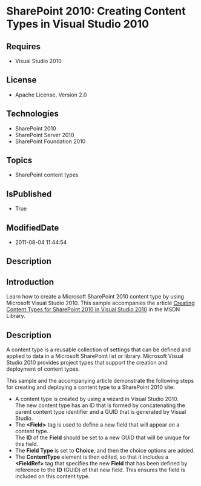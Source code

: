 # SharePoint 2010: Creating Content Types in Visual Studio 2010
## Requires
* Visual Studio 2010
## License
* Apache License, Version 2.0
## Technologies
* SharePoint 2010
* SharePoint Server 2010
* SharePoint Foundation 2010
## Topics
* SharePoint content types
## IsPublished
* True
## ModifiedDate
* 2011-08-04 11:44:54
## Description

<h2><strong>Introduction</strong></h2>
<p>Learn how to create a Microsoft SharePoint 2010 content type by using Microsoft Visual Studio 2010. This sample accompanies the article
<a href="http://msdn.microsoft.com/en-us/library/gg295290.aspx">Creating Content Types for SharePoint 2010 in Visual Studio 2010</a> in the MSDN Library.</p>
<h2><strong>Description</strong></h2>
<p>A content type is a reusable collection of settings that can be defined and applied to data in a Microsoft SharePoint list or library. Microsoft Visual Studio 2010 provides project types that support the creation and deployment of content types.</p>
<p>This sample and the accompanying article demonstrate the following steps for creating and deploying a content type to a SharePoint 2010 site:</p>
<ul>
<li>A content type is created by using a wizard in Visual Studio 2010.<br>
The new content type has an ID that is formed by concatenating the parent content type identifier and a GUID that is generated by Visual Studio.
</li><li>The <strong>&lt;Field&gt;</strong> tag is used to define a new field that will appear on a content type.<br>
The <strong>ID</strong> of the <strong>Field</strong> should be set to a new GUID that will be unique for this field.
</li><li>The <strong>Field Type</strong> is set to <strong>Choice</strong>, and then the choice options are added.
</li><li>The <strong>ContentType</strong> element is then edited, so that it includes a
<strong>&lt;FieldRef&gt;</strong> tag that specifies the new <strong>Field</strong> that has been defined by reference to the
<strong>ID</strong> (GUID) of that new field. This ensures the field is included on this content type.
</li></ul>
